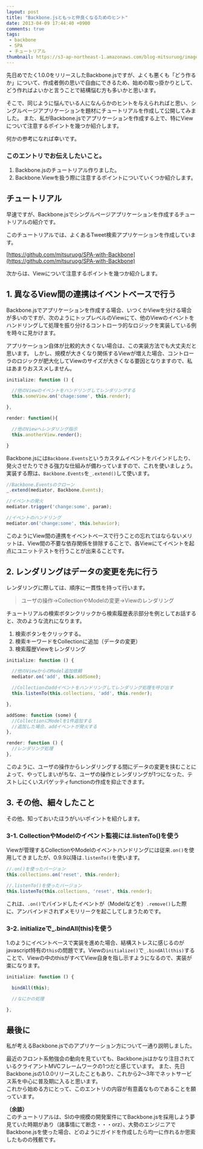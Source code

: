 ```yaml
---
layout: post
title: "Backbone.jsともっと仲良くなるためのヒント"
date: 2013-04-09 17:44:40 +0900
comments: true
tags:
 - backbone
 - SPA
 - チュートリアル
thumbnail: https://s3-ap-northeast-1.amazonaws.com/blog-mitsuruog/images/2013/backbone.jpg
---
```


先日めでたく1.0.0をリリースしたBackbone.jsですが、よくも悪くも「どう作るか」について、作成者側の思いで自由にできるため、始めの取っ掛かりとして、どう作ればよいかと言うことで結構悩む方も多いかと思います。

そこで、同じように悩んでいる人になんらかのヒントを与えられればと思い、シングルページアプリケーションを題材にチュートリアルを作成して公開してみました。
また、私がBackbone.jsでアプリケーションを作成する上で、特にViewについて注意するポイントを幾つか紹介します。

<!-- more -->

何かの参考になれば幸いです。

###  このエントリでお伝えしたいこと。

1.  Backbone.jsのチュートリアル作りました。
2.  Backbone.Viewを扱う際に注意するポイントについていくつか紹介します。

##  チュートリアル
早速ですが、Backbone.jsでシングルページアプリケーションを作成するチュートリアルの紹介です。

このチュートリアルでは、よくあるTweet検索アプリケーションを作成しています。

[https://github.com/mitsuruog/SPA-with-Backbone](https://github.com/mitsuruog/SPA-with-Backbone)

次からは、Viewについて注意するポイントを幾つか紹介します。

##  1. 異なるView間の連携はイベントベースで行う

Backbone.jsでアプリケーションを作成する場合、いつくかViewを分ける場合が多いのですが、次のようにトップレベルのViewにて、他のViewのイベントをハンドリングして処理を振り分けるコントローラ的なロジックを実装している例を時々に見かけます。

アプリケーション自体が比較的大きくない場合は、この実装方法でも大丈夫だと思います。
しかし、規模が大きくなり関係するViewが増えた場合、コントローラのロジックが肥大化してViewのサイズが大きくなる要因となりますので、私はあまりおススメしません。

```js
initialize: function () {

  //他のViewのイベントをハンドリングしてレンダリングする
  this.someView.on('chage:some', this.render);

},

render: function(){

  //他のViewへレンダリング指示
  this.anotherView.render();

}
```

Backbone.jsには`Backbone.Events`というカスタムイベントをバインドしたり、発火させたりできる強力な仕組みが備わっていますので、これを使いましょう。
実装する際は、`Backbone.Events`を`_.extend()`して使います。

```js
//Backbone.Eventsのクローン
_.extend(mediator, Backbone.Events);

//イベントの発火
mediator.trigger('change:some', param);

//イベントのハンドリング
mediator.on('change:some', this.behavior);
```

このようにView間の連携をイベントベースで行うことの忘れてはならないメリットは、View間の不要な依存関係を排除することで、各Viewにてイベントを起点にユニットテストを行うことが出来ることです。

## 2. レンダリングはデータの変更を先に行う

レンダリングに際しては、順序に一貫性を持って行います。

> ユーザの操作→CollectionやModelの変更→Viewのレンダリング

チュートリアルの検索ボタンクリックから検索履歴表示部分を例としてお話すると、次のような流れになります。

1.  検索ボタンをクリックする。
2.  検索キーワードをCollectionに追加（データの変更）
3.  検索履歴Viewをレンダリング

```js
initialize: function () {

  //他のViewからのModel追加依頼
  mediator.on('add', this.addSome);

  //Collectionのaddイベントをハンドリングしてレンダリング処理を呼び出す
  this.listenTo(this.collections, 'add', this.render);

},

addSome: function (some) {
  //CollectionにModelを1件追加する
  //追加した場合、addイベントが発火する
},

render: function () {
  //レンダリング処理
},
```

このように、ユーザの操作からレンダリングする間にデータの変更を挟むことによって、やってしまいがちな、ユーザの操作とレンダリングが1つになった、テストしにくいスパゲッティfunctionの作成を抑止できます。

## 3. その他、細々したこと

その他、知っておいたほうがいいポイントを紹介します。

###  3-1. CollectionやModelのイベント監視には.listenTo()を使う

Viewが管理するCollectionやModelのイベントハンドリングには従来`.on()`を使用してきましたが、0.9.9以降は`.listenTo()`を使います。

```js
//.on()を使ったバージョン
this.collections.on('reset', this.render);

//.listenTo()を使ったバージョン
this.listenTo(this.collections, 'reset', this.render);
```

これは、`.on()`でバインドしたイベントが（Modelなどを）`.remove()`した際に、アンバインドされずメモリリークを起こしてしまうためです。

###  3-2. initializeで_.bindAll(this)を使う

1.のようにイベントベースで実装を進めた場合、結構ストレスに感じるのがjavascript特有の`this`の問題です。Viewの`initialize()`で`_.bindAll(this)`することで、Viewの中のthisがすべてView自身を指し示すようになるので、実装が楽になります。

```js
initialize: function () {

  bindAll(this);

  //なにかの処理

},
```

## 最後に

私が考えるBackbone.jsでのアプリケーション方について一通り説明しました。

最近のフロント系勉強会の動向を見ていても、Backbone.jsはかなり注目されているクライアントMVCフレームワークの1つだと感じています。
また、先日Backbone.jsの1.0.0リリースしたこともあり、これから2～3年でネットサービス系を中心に普及期に入ると思います。  
これから始める方にとって、このエントリの内容が有意義なものであることを願っています。

**（余談）**  
このチュートリアルは、SIの中規模の開発案件にてBackbone.jsを採用しよう夢見ていた時期があり（諸事情にて断念・・・orz）、大勢のエンジニアでBackbone.jsを使った場合、どのようにガイドを作成したら均一に作れるか思索したものの残骸です。
